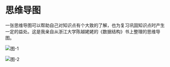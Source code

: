 # 思维导图

​		一张思维导图可以帮助自己对知识点有个大致的了解，也为复习巩固知识点时产生一定的益处。这是我亲自从浙江大学陈越姥姥的《数据结构》书上整理的思维导图。

![图-1](https://img-blog.csdnimg.cn/20200628140329529.jpg?x-oss-process=image/watermark,type_ZmFuZ3poZW5naGVpdGk,shadow_10,text_aHR0cHM6Ly9ibG9nLmNzZG4ubmV0L0ZVTk5ZUWlhbjEyMw==,size_16,color_FFFFFF,t_70)



![图-2](https://img-blog.csdnimg.cn/20210126135504472.jpg?x-oss-process=image/watermark,type_ZmFuZ3poZW5naGVpdGk,shadow_10,text_aHR0cHM6Ly9ibG9nLmNzZG4ubmV0L0ZVTk5ZUWlhbjEyMw==,size_16,color_FFFFFF,t_70#pic_center)

